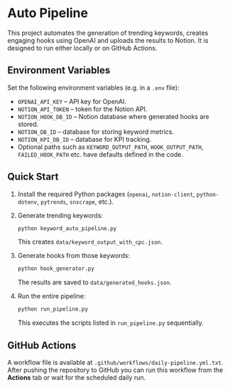 # Auto Pipeline

This project automates the generation of trending keywords, creates engaging hooks using OpenAI and uploads the results to Notion. It is designed to run either locally or on GitHub Actions.

## Environment Variables

Set the following environment variables (e.g. in a `.env` file):

- `OPENAI_API_KEY` – API key for OpenAI.
- `NOTION_API_TOKEN` – token for the Notion API.
- `NOTION_HOOK_DB_ID` – Notion database where generated hooks are stored.
- `NOTION_DB_ID` – database for storing keyword metrics.
- `NOTION_KPI_DB_ID` – database for KPI tracking.
- Optional paths such as `KEYWORD_OUTPUT_PATH`, `HOOK_OUTPUT_PATH`, `FAILED_HOOK_PATH` etc. have defaults defined in the code.

## Quick Start

1. Install the required Python packages (`openai`, `notion-client`, `python-dotenv`, `pytrends`, `snscrape`, etc.).
2. Generate trending keywords:

   ```bash
   python keyword_auto_pipeline.py
   ```

   This creates `data/keyword_output_with_cpc.json`.
3. Generate hooks from those keywords:

   ```bash
   python hook_generator.py
   ```

   The results are saved to `data/generated_hooks.json`.
4. Run the entire pipeline:

   ```bash
   python run_pipeline.py
   ```

   This executes the scripts listed in `run_pipeline.py` sequentially.

## GitHub Actions

A workflow file is available at `.github/workflows/daily-pipeline.yml.txt`. After pushing the repository to GitHub you can run this workflow from the **Actions** tab or wait for the scheduled daily run.
